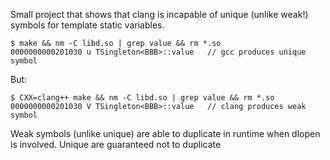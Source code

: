 Small project that shows that clang is incapable of unique (unlike weak!) symbols for template static variables.

    $ make && nm -C libd.so | grep value && rm *.so
    0000000000201030 u TSingleton<BBB>::value   // gcc produces unique symbol

But:

    $ CXX=clang++ make && nm -C libd.so | grep value && rm *.so
    0000000000201030 V TSingleton<BBB>::value   // clang produces weak symbol

Weak symbols (unlike unique) are able to duplicate in runtime when dlopen is involved. Unique are guaranteed not to duplicate
